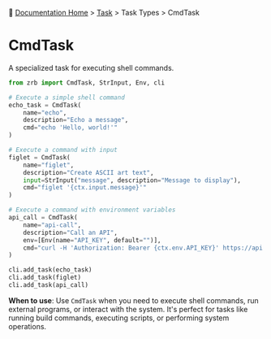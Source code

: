 🔖 [Documentation Home](../../../README.md) > [Task](../../README.md) > Task Types > CmdTask

# CmdTask

A specialized task for executing shell commands.

```python
from zrb import CmdTask, StrInput, Env, cli

# Execute a simple shell command
echo_task = CmdTask(
    name="echo",
    description="Echo a message",
    cmd="echo 'Hello, world!'"
)

# Execute a command with input
figlet = CmdTask(
    name="figlet",
    description="Create ASCII art text",
    input=StrInput("message", description="Message to display"),
    cmd="figlet '{ctx.input.message}'"
)

# Execute a command with environment variables
api_call = CmdTask(
    name="api-call",
    description="Call an API",
    env=[Env(name="API_KEY", default="")],
    cmd="curl -H 'Authorization: Bearer {ctx.env.API_KEY}' https://api.example.com"
)

cli.add_task(echo_task)
cli.add_task(figlet)
cli.add_task(api_call)
```

**When to use**: Use `CmdTask` when you need to execute shell commands, run external programs, or interact with the system. It's perfect for tasks like running build commands, executing scripts, or performing system operations.